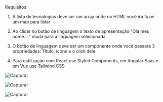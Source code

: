 
Requisitos:

1) A lista de tecnologias deve ser um array onde no HTML você irá fazer um map para listar

2) Ao clicar no botão de linguagem  o texto de apresentação "Olá meu nome...." muda para
a linguagem selecionada

3) O botão de linguagem  deve ser um componente onde você passará 3 propriedades: Título,
ícone e o click dele

4) Para estilização com React use Styled Components, em Angular Saas e em Vue use Tailwind
CSS

![Capturar](https://user-images.githubusercontent.com/98665329/205498324-dc43a357-a08d-42d3-9e76-a36ec14ac161.PNG)


![Capturar](https://user-images.githubusercontent.com/98665329/205498399-942e5d29-c27b-4048-9d36-a06f2fefd2d8.PNG)


![Capturar](https://user-images.githubusercontent.com/98665329/205498434-1dfe312e-cddb-4f74-a0dc-c682a12842bd.PNG)
